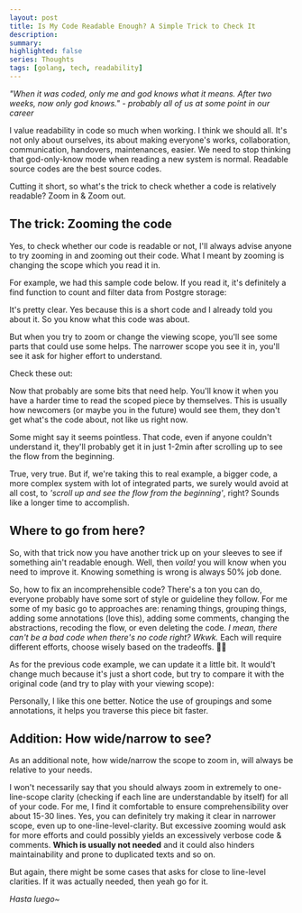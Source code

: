 ```yaml
---
layout: post
title: Is My Code Readable Enough? A Simple Trick to Check It
description:
summary:
highlighted: false
series: Thoughts
tags: [golang, tech, readability]
---
```


_"When it was coded, only me and god knows what it means. After two weeks, now only god knows." - probably all of us at some point in our career_

I value readability in code so much when working. I think we should all. It's not only about ourselves, its about making everyone's works, collaboration, communication, handovers, maintenances, easier. We need to stop thinking that god-only-know mode when reading a new system is normal. Readable source codes are the best source codes.

Cutting it short, so what's the trick to check whether a code is relatively readable? Zoom in & Zoom out.

## The trick: Zooming the code

Yes, to check whether our code is readable or not, I'll always advise anyone to try zooming in and zooming out their code. What I meant by zooming is changing the scope which you read it in.

For example, we had this sample code below. If you read it, it's definitely a find function to count and filter data from Postgre storage:

<script src="https://gist.github.com/avrebarra/64b064a7d53abe2d2c01301e7b8dd2c0.js?file=view_default.go"></script>

It's pretty clear. Yes because this is a short code and I already told you about it. So you know what this code was about.

But when you try to zoom or change the viewing scope, you'll see some parts that could use some helps. The narrower scope you see it in, you'll see it ask for higher effort to understand.

Check these out:

<script src="https://gist.github.com/avrebarra/64b064a7d53abe2d2c01301e7b8dd2c0.js?file=view_zoom_1.go"></script>
<script src="https://gist.github.com/avrebarra/64b064a7d53abe2d2c01301e7b8dd2c0.js?file=view_zoom_2.go"></script>
<script src="https://gist.github.com/avrebarra/64b064a7d53abe2d2c01301e7b8dd2c0.js?file=view_zoom_3.go"></script>

Now that probably are some bits that need help. You'll know it when you have a harder time to read the scoped piece by themselves. This is usually how newcomers (or maybe you in the future) would see them, they don't get what's the code about, not like us right now.

Some might say it seems pointless. That code, even if anyone couldn't understand it, they'll probably get it in just 1-2min after scrolling up to see the flow from the beginning.

True, very true. But if, we're taking this to real example, a bigger code, a more complex system with lot of integrated parts, we surely would avoid at all cost, to _'scroll up and see the flow from the beginning'_, right? Sounds like a longer time to accomplish.

## Where to go from here?

So, with that trick now you have another trick up on your sleeves to see if something ain't readable enough. Well, then _voila!_ you will know when you need to improve it. Knowing something is wrong is always 50% job done.

So, how to fix an incomprehensible code? There's a ton you can do, everyone probably have some sort of style or guideline they follow. For me some of my basic go to approaches are: renaming things, grouping things, adding some annotations (love this), adding some comments, changing the abstractions, recoding the flow, or even deleting the code. _I mean, there can't be a bad code when there's no code right? Wkwk._ Each will require different efforts, choose wisely based on the tradeoffs. 👍🏽

As for the previous code example, we can update it a little bit. It would't change much because it's just a short code, but try to compare it with the original code (and try to play with your viewing scope):

<script src="https://gist.github.com/avrebarra/64b064a7d53abe2d2c01301e7b8dd2c0.js?file=view_refactor.go"></script>

Personally, I like this one better. Notice the use of groupings and some annotations, it helps you traverse this piece bit faster.

## Addition: How wide/narrow to see?

As an additional note, how wide/narrow the scope to zoom in, will always be relative to your needs.

I won't necessarily say that you should always zoom in extremely to one-line-scope clarity (checking if each line are understandable by itself) for all of your code. For me, I find it comfortable to ensure comprehensibility over about 15-30 lines. Yes, you can definitely try making it clear in narrower scope, even up to one-line-level-clarity. But excessive zooming would ask for more efforts and could possibly yields an excessively verbose code & comments. **Which is usually not needed** and it could also hinders maintainability and prone to duplicated texts and so on.

But again, there might be some cases that asks for close to line-level clarities. If it was actually needed, then yeah go for it.

_Hasta luego~_
